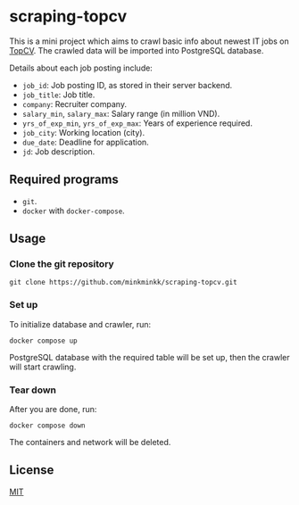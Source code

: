 # scraping-topcv

This is a mini project which aims to crawl basic info about newest IT jobs on [TopCV](https://www.topcv.vn/viec-lam-it). The crawled data will be imported into PostgreSQL database.

Details about each job posting include:
- `job_id`: Job posting ID, as stored in their server backend.
- `job_title`: Job title.
- `company`: Recruiter company.
- `salary_min`, `salary_max`: Salary range (in million VND).
- `yrs_of_exp_min`, `yrs_of_exp_max`: Years of experience required.
- `job_city`: Working location (city).
- `due_date`: Deadline for application.
- `jd`: Job description.

## Required programs

- `git`.
- `docker` with `docker-compose`.

## Usage

### Clone the git repository

```shell
git clone https://github.com/minkminkk/scraping-topcv.git
```

### Set up

To initialize database and crawler, run:

```shell
docker compose up
```

PostgreSQL database with the required table will be set up, then the crawler will start crawling.

### Tear down

After you are done, run:

```shell
docker compose down
```

The containers and network will be deleted.


## License

[MIT](https://choosealicense.com/licenses/mit/)